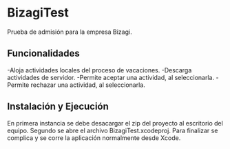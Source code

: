 # BizagiTest
Prueba de admisión para la empresa Bizagi.
## Funcionalidades
-Aloja actividades locales del proceso de vacaciones. 
-Descarga actividades de servidor. 
-Permite aceptar una actividad, al seleccionarla.
-Permite rechazar una actividad, al seleccionarla.
## Instalación y Ejecución
En primera instancia se debe desacargar el zip del proyecto al escritorio del equipo. Segundo se abre el archivo                   BizagiTest.xcodeproj. Para finalizar se complica y se corre la aplicación normalmente desde Xcode.
